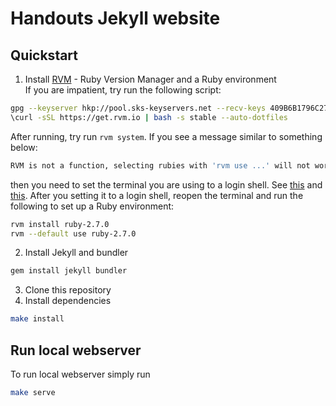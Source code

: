 # Handouts Jekyll website

## Quickstart

1. Install [RVM](https://rvm.io/install) - Ruby Version Manager and a Ruby environment  
If you are impatient, try run the following script:  

``` bash
gpg --keyserver hkp://pool.sks-keyservers.net --recv-keys 409B6B1796C275462A1703113804BB82D39DC0E3 7D2BAF1CF37B13E2069D6956105BD0E739499BDB
\curl -sSL https://get.rvm.io | bash -s stable --auto-dotfiles
```

After running, try run `rvm system`. If you see a message similar to something below:  

``` bash
RVM is not a function, selecting rubies with 'rvm use ...' will not work.
```

then you need to set the terminal you are using to a login shell. See [this](https://rvm.io/integration/gnome-terminal) and [this](https://stackoverflow.com/questions/9336596/rvm-installation-not-working-rvm-is-not-a-function).
After you setting it to a login shell, reopen the terminal and run the following to set up a Ruby environment:  

``` bash
rvm install ruby-2.7.0
rvm --default use ruby-2.7.0
```

2. Install Jekyll and bundler
```bash
gem install jekyll bundler
```
3. Clone this repository
4. Install dependencies
```bash
make install
```

## Run local webserver

To run local webserver simply run

```bash
make serve
```

<!-- ## Deploy to public github
Clone the public website repo at `website-2020` on the same level as this repo. Then, after you `make build`, run `make deploy`. This will copy all files in `_site` to the public site repo. -->
